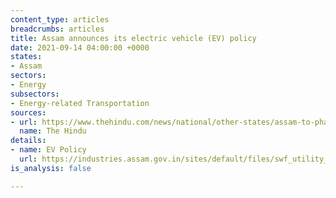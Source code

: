 ```yaml
---
content_type: articles
breadcrumbs: articles
title: Assam announces its electric vehicle (EV) policy
date: 2021-09-14 04:00:00 +0000
states:
- Assam
sectors:
- Energy
subsectors:
- Energy-related Transportation
sources:
- url: https://www.thehindu.com/news/national/other-states/assam-to-phase-out-fossil-fuel-based-vehicles-by-2030/article36358890.ece
  name: The Hindu
details:
- name: EV Policy
  url: https://industries.assam.gov.in/sites/default/files/swf_utility_folder/departments/industries_com_oid_4/portlet/level_2/ilovepdf_merged.pdf
is_analysis: false

---
```

